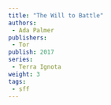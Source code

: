```yaml
---
title: "The Will to Battle"
authors: 
 - Ada Palmer
publishers:
 - Tor
publish: 2017
series:
 - Terra Ignota
weight: 3
tags: 
 - sff
---
```




